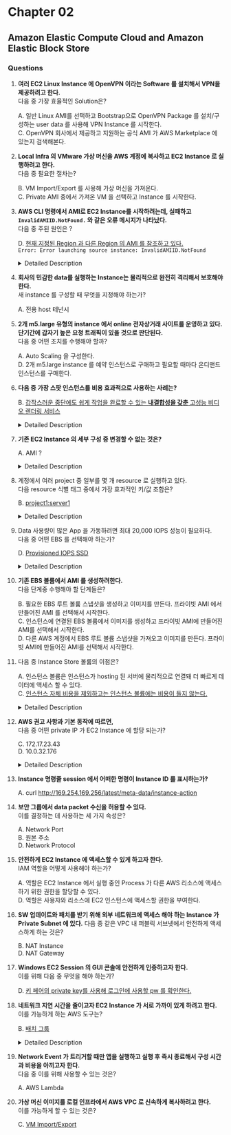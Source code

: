 # Chapter 02

## Amazon Elastic Compute Cloud and Amazon Elastic Block Store

### Questions

1. **여러 EC2 Linux Instance 에 OpenVPN 이라는 Software 를 설치해서 VPN을 제공하려고 한다.**  
다음 중 가장 효율적인 Solution은?  

    A. 일반 Linux AMI를 선택하고 Bootstrap으로 OpenVPN Package 를 설치/구성하는 user data 를 사용해 VPN Instance 를 시작한다.  
    C. OpenVPN 회사에서 제공하고 지원하는 공식 AMI 가 AWS Marketplace 에 있는지 검색해본다.

1. **Local Infra 의 VMware 가상 머신을 AWS 계정에 복사하고 EC2 Instance 로 실행하려고 한다.**  
다음 중 필요한 절차는?

    B. VM Import/Export 를 사용해 가상 머신을 가져온다.  
    C. Private AMI 중에서 가져온 VM 을 선택하고 Instance 를 시작한다.

1. **AWS CLI 명령에서 AMI로 EC2 Instance를 시작하려는데, 실패하고 `InvalidAMIID.NotFound.` 와 같은 오류 메시지가 나타났다.**  
다음 중 주된 원인은 ?

    D. [현재 지정된 Region 과 다른 Region 의 AMI 를 참조하고 있다.](https://github.com/hashicorp/terraform/issues/11220)  
    `Error: Error launching source instance: InvalidAMIID.NotFound`

    <details><summary>Detailed Description</summary>
    보통의 경우, Intance 가 지정된 region 과 다른 region 에서 instance 를 참조하려고 할 시 발생하는 오류이다.

    EC2 리전은 다른 EC2 리전에서 서로 격리되도록 설계되어 있다. (그로 인해 강력한 내결함성/안정성 보유).  

    <a href="https://docs.aws.amazon.com/autoscaling/ec2/userguide/auto-scaling-dedicated-instances.html">**지원되는 3가지 Tenancy 종류**</a>  
      - Shared (default) 공유
      - Dedicated Instance (dedicated) 전용 인스턴스
      - Dedicated Host (host) 전용 호스트  <br><br>

    **AWS CLI 를 통한 리전 찾기**  
    `aws ec2 describe-regions`
    </details>

1. **회사의 민감한 data를 실행하는 Instance는 물리적으로 완전히 격리해서 보호해야 한다.**  
새 instance 를 구성할 때 무엇을 지정해야 하는가?

    A. 전용 host 테넌시

1. **2개 m5.large 유형의 instance 에서 online 전자상거래 사이트를 운영하고 있다. 단기간에 갑자기 높은 요청 트래픽이 있을 것으로 판단된다.**  
다음 중 어떤 조치를 수행해야 할까?

    A. Auto Scaling 을 구성한다.  
    D. 2개 m5.large instance 를 예약 인스턴스로 구매하고 필요할 때마다 온디맨드 인스턴스를 구매한다.  

1. **다음 중 가장 스팟 인스턴스를 비용 효과적으로 사용하는 사례는?**  

    B. [갑작스러운 중단에도 쉽게 작업을 완료할 수 있는 **내결합성을 갖춘** 고성능 비디오 렌더링 서비스](https://docs.aws.amazon.com/ko_kr/AWSEC2/latest/UserGuide/using-spot-instances.html)

    </details>
    <details><summary>Detailed Description</summary>  

   **스팟 가격 Spot price:** 스팟 인스턴스 시간당 가격  

   **스팟 인스턴스의 적합한 사용처**: 데이터 분석, 배치 작업, 백그라운드 프로세싱 및 선택적 작업

   On-Demand instances Vs. Spot Instances
    </details>

1. **기존 EC2 Instance 의 세부 구성 중 변경할 수 없는 것은?**

    A. AMI ?

    <details><summary>Detailed Description</summary>  
    AMI 는 인스턴스를 시작할 때 지정해주어야 한다.
    </details>

1. 계정에서 여러 project 중 일부를 몇 개 resource 로 실행하고 있다.  
다음 resource 식별 태그 중에서 가장 효과적인 키/값 조합은?

    B. [project1:server1](https://d1.awsstatic.com/whitepapers/aws-tagging-best-practices.pdf)

    <details><summary>Detailed Description</summary>
    리소스를 식별하기 쉽게 하기 위해 태그를 지정해줄 수 있다. (한 리소스당 최대 50개 태그)

    태그는 그ey-value pair로 이루어져있다. key, value 모두 case-sensitive.

      - key: 최소 1자, 최대 128자의 UTF-8 형식 유니코드 문자
      - value: 최소 0자 (서비스 별로 0 허용 안하기도 함), 최대 256자의 UTF-8 형식 유니코드 문자

    태깅시 일관성 유지가 중요. 아래는 좋은 naming 의 예

      - `CostCenter`, `Environment`, `Project`
      - `Production`, `Staging`

    </details>

1. Data 사용량이 많은 App 을 가동하려면 최대 20,000 IOPS 성능이 필요하다.  
다음 중 어떤 EBS 를 선택해야 하는가?  

    D. [Provisioned IOPS SSD](https://docs.aws.amazon.com/ko_kr/AWSEC2/latest/UserGuide/ebs-volume-types.html#EBSVolumeTypes_piops)

    <details><summary>Detailed Description</summary>
    Provisioned IOPS SSD는 최대 32,000 까지 프로비저닝 가능. 
    (만약 instance 가 Nitro System 에 구축되었다면 최대 IOPS는 이보다 더 큰 64,000)  

      - IOPS (Input Output Operations Per Seconds) : 초당 입출력을 나타내는 측정 단위. KiB 단위로 측정됨.

    3,2000 까지 프로비저닝 된 볼륨이라면 지원하는 최대 I/O 크기는 16KiB 이다. 처리량은 1,000MiB/s
      - Volume Size: min(4GiB) ~ max(16TiB)

    Provisioned IOS SSD Volumes 는 보통 지연시간이 짧거나 처리량이 많은 경우 사용된다.  

    PIOPS 는 I/O 작업이 random 이던 sequential 이던 일관된 성능을 보장. (반면, HDD-backed volumes 는 sequential인 경우에만 최적의 성능을 낼 수 있음.)

    </details>

1. **기존 EBS 볼륨에서 AMI 를 생성하려한다.**  
다음 단계중 수행해야 할 단계들은?

    B. 필요한 EBS 루트 볼륨 스냅샷을 생성하고 이미지를 만든다. 프라이빗 AMI 에서 만들어진 AMI 를 선택해서 시작한다.  
    C. 인스턴스에 연결된 EBS 볼륨에서 이미지를 생성하고 프라이빗 AMI에 만들어진 AMI를 선택해서 시작한다.  
    D. 다른 AWS 계정에서 EBS 루트 볼륨 스냅샷을 가져오고 이미지를 만든다. 프라이빗 AMI에 만들어진 AMI를 선택해서 시작한다.

1. 다음 중 Instance Store 볼륨의 이점은?

    A. 인스턴스 볼륨은 인스턴스가 hosting 된 서버에 물리적으로 연결돼 더 빠르게 데이터에 액세스 할 수 있다.  
    C. [인스턴스 자체 비용을 제외하고는 인스턴스 볼륨에는 비용이 들지 않는다.](https://docs.aws.amazon.com/ko_kr/AWSEC2/latest/UserGuide/InstanceStorage.html)

    <details><summary>Detailed Description</summary>  

    **임시 스토리지:** 인스턴스 스토어는 인스턴스속 블록단위의 임시적인 저장공간.

    **비용:** Instance Store Volume 은 인스턴스 사용 요금의 일부로 포함되어 있다. (즉, 이를 사용함에 추가 비용이 발생하지 않음)  

    **Instance Store 데이터 손실의 상황**  
      - 디스크 드라이브 오류
      - 중지된 인스턴스
      - 최대 절전 모드로 전환된 인스턴스
      - 종료된 인스턴스

    <a herf="https://docs.aws.amazon.com/ko_kr/AWSEC2/latest/UserGuide/add-instance-store-volumes.html">Instance store volume 추가하기</a>
    </details>

1. **AWS 권고 사항과 기본 동작에 따르면,**  
다음 중 어떤 private IP 가 EC2 Instance 에 할당 되는가?

    C. 172.17.23.43  
    D. 10.0.32.176

    </details>
    <details><summary>Detailed Description</summary>  

    | IPv4 Address Range | netmask |
    |:------------------:|:-------:|
    |10.0.0.0 - 10.255.255.255|10.0.0.0|
    |172.16.0.0 - 172.31.255.255|172.16.0.0|
    |192.168.0.0 - 192.168.255.255|192.168.0.0|

    </details>

1. **Instance 명령줄 session 에서 어떠한 명령이 Instance ID 를 표시하는가?**

    A. curl http://169.254.169.256/latest/meta-data/instance-action

1. **보안 그룹에서 data packet 수신을 허용할 수 있다.**  
이를 결정하는 데 사용하는 세 가지 속성은?

    A. Network Port  
    B. 원본 주소  
    D. Network Protocol

1. **안전하게 EC2 Instance 에 액세스할 수 있게 하고자 한다.**  
IAM 역할을 어떻게 사용해야 하는가?

    A. 역할은 EC2 Instance 에서 실행 중인 Process 가 다른 AWS 리소스에 액세스하기 위한 권한을 할당할 수 있다.  
    D. 역할은 사용자와 리소스에 EC2 인스턴스에 액세스할 권한을 부여한다.

1. **SW 업데이트와 패치를 받기 위해 외부 네트워크에 액세스 해야 하는 Instance 가 Private Subnet 에 있다.**
다음 중 같은 VPC 내 퍼블릭 서브넷에서 안전하게 액세스하게 하는 것은?

    B. NAT Instance  
    D. NAT Gateway

1. **Windows EC2 Session 의 GUI 콘솔에 안전하게 인증하고자 한다.**  
이를 위해 다음 중 무엇을 해야 하는가?

    D. [키 페어의 private key를 사용해 로그인에 사용할 pw 를 확인한다.](https://youtu.be/cFeoZOzV2Xc?t=84)

1. **네트워크 지연 시간을 줄이고자 EC2 Instance 가 서로 가까이 있게 하려고 한다.**  
이를 가능하게 하는 AWS 도구는?

    B. [배치 그룹](https://docs.aws.amazon.com/ko_kr/AWSEC2/latest/UserGuide/placement-groups.html)

    <details><summary>Detailed Description</summary>

    **비용:** X 배치 그룹 생성은 따로 비용이 들지 않는다.  

    **이름:** 고유성. 배치그룹명은 해당 리전의 AWS 계정 내에서 고유해야한다.

    **병합:** X 여러 배치 그룹 병합 불가

    **전용 호스트:** X 배치그룹에서는 전용 호스트 사용 불가

    **태깅:** O 배치 그룹을 손쉽게 관리하기 위해 태깅처리 가능  
      - 배치 그룹 태그 생성  
        `aws ec2 create-tags \
    --resources pg-0123456789EXAMPLE \
    --tags Key=Cost-Center,Value=CC-123` <br><br>

    **AWS CLI를 통한 배치 그룹 생성**  
    `aws ec2 create-placement-group --group-name my-cluster --strategy cluster --tag-specifications 'ResourceType=placement-group,Tags={Key=purpose,Value=production}'`
    </details>

1. **Network Event 가 트리거할 때만 앱을 실행하고 실행 후 즉시 종료해서 구성 시간과 비용을 아끼고자 한다.**  
다음 중 이를 위해 사용할 수 있는 것은?

    A. AWS Lambda

1. **가상 머신 이미지를 로컬 인프라에서 AWS VPC 로 신속하게 복사하려고 한다.**  
이를 가능하게 할 수 있는 것은?

    C. [VM Import/Export](https://aws.amazon.com/ko/ec2/vm-import/)
